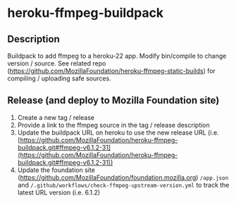 # heroku-ffmpeg-buildpack

## Description
Buildpack to add ffmpeg to a heroku-22 app. Modify bin/compile to change version / source. See related repo (https://github.com/MozillaFoundation/heroku-ffmpeg-static-builds) for compiling / uploading safe sources.

## Release (and deploy to Mozilla Foundation site)
1) Create a new tag / release
2) Provide a link to the ffmpeg source in the tag / release description
3) Update the buildpack URL on heroku to use the new release URL (i.e. [https://github.com/MozillaFoundation/heroku-ffmpeg-buildpack.git#ffmpeg-v6.1.2-31](https://github.com/MozillaFoundation/heroku-ffmpeg-buildpack.git#ffmpeg-v6.1.2-31))
4) Update the foundation site (https://github.com/MozillaFoundation/foundation.mozilla.org) `/app.json` and `/.github/workflows/check-ffmpeg-upstream-version.yml` to track the latest URL version (i.e. 6.1.2)

